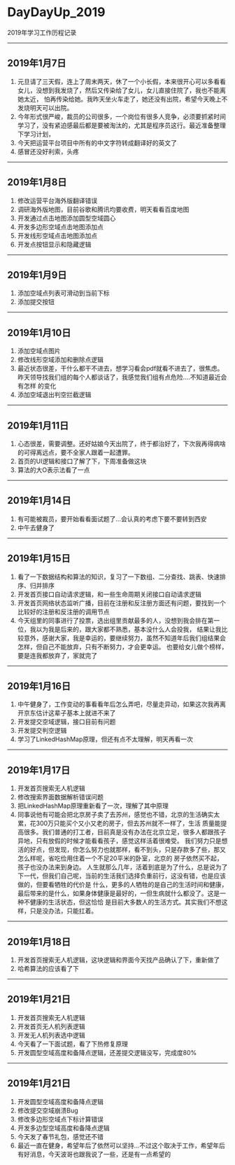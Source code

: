 # DayDayUp_2019
2019年学习工作历程记录

---
## 2019年1月7日
1. 元旦请了三天假，连上了周末两天，休了一个小长假，本来很开心可以多看看女儿，没想到我发烧了，然后又传染给了女儿，女儿直接住院了，我也不能离她太近，
怕再传染给她。我昨天坐火车走了，她还没有出院，希望今天晚上不发烧明天可以出院。
2. 今年形式很严峻，裁员的公司很多，一个岗位有很多人竞争，必须要抓紧时间学习了，没有紧迫感最后都是要被淘汰的，尤其是程序员这行。最近准备整理下学习计划，
3. 今天把运营平台项目中所有的中文字符转成翻译好的英文了
4. 感冒还没好利索，头疼

---
## 2019年1月8日
1. 修改运营平台海外版翻译错误
2. 调研海外版地图，目前谷歌和腾讯均要收费，明天看看百度地图
3. 开发通过点击地图添加圆型空域圆心
4. 开发多边形空域点击地图添加点
5. 开发线形空域点击地图添加点
6. 开发点按钮显示和隐藏逻辑

---
## 2019年1月9日
1. 添加空域点列表可滑动到当前下标
2. 添加提交按钮

---
## 2019年1月10日
1. 添加空域点图片
2. 修改线形空域添加和删除点逻辑
3. 最近状态很差，干什么都干不进去，想学习看会pdf就看不进去了，很焦虑。昨天领导找我们组的每个人都谈话了，我感觉我们组有点危险....不知道最近会有怎样
的变化
4. 添加空域退出判空拦截逻辑

---
## 2019年1月11日
1. 心态很差，需要调整。还好姑娘今天出院了，终于都治好了，下次我再得病啥的可得离远点，要不全家人跟着一起遭罪。
2. 首页的UI逻辑和接口了解了下，下周准备做这块
3. 算法的大O表示法看了一点

---
## 2019年1月14日
1. 有可能被裁员，要开始看看面试题了...会认真的考虑下要不要转到西安
2. 中午去健身了

---
## 2019年1月15日
1. 看了一下数据结构和算法的知识，复习了一下数组、二分查找、跳表、快速排序、归并排序
2. 开发首页接口自动请求逻辑，和一些生命周期关闭接口自动请求逻辑
3. 开发首页网络状态监听广播，目前在注册和反注册方面还有问题，要找到一个比较好的注册和反注册的调用节点
4. 今天组里的同事进行了投票，选出组里贡献最多的人，没想到我会排在第一位，我以为我是后来的，跟大家都不熟悉，基本没什么人会投我，
结果让我比较意外，感谢大家，我是幸运的，要继续努力，虽然不知道年后我们组结果会怎样，但自己不能放弃，只有不断努力，才会更幸运。
也要给女儿做个榜样，要是连我都放弃了，家就完了

---
## 2019年1月16日
1. 中午健身了，工作变动的事看看年后怎么弄吧，尽量走异动，如果这次我再离开京东估计这辈子基本上就进不来了
2. 开发提交空域逻辑，接口目前有问题
3. 开发提交判空逻辑
4. 学习了LinkedHashMap原理，但还有点不太理解，明天再看一次

---
## 2019年1月17日
1. 开发首页搜索无人机逻辑
2. 修改搜索界面数据解析错误问题
3. 把LinkedHashMap原理重新看了一次，理解了其中原理
4. 同事说他有可能会把北京房子卖了去苏州，感觉也不错，北京的生活确实太累，花300万只能买个又小又老的房子，但去苏州就不一样了，生活
质量能提高很多。我们普通的打工者，目前真是没有办法在北京立足，很多人都跟孩子异地，只有放假的时候才能看看孩子，感觉这样活着很难受。
我们努力只是想活的好点，但发现，你怎么努力也就那样，看不到头，只是存款多了些，那又怎么样呢，省吃俭用住着一个不足20平米的卧室，北京的
房子依然买不起，孩子也没办法来到身边。
人生就那么几年，活着到底是为了什么，总是说为了下一代，但我们自己呢，当前的生活我们选择负重前行，这没有错，也是应该做的，但要看牺牲的代价是
什么，更多的人牺牲的是自己的生活时间和健康，最后带来的是什么，如果身体健康是最好的，一但生病就什么都没了。这是一种不健康的生活状态，但这恰恰
是目前大多数人的生活方式。其实我们不想这样，只是没办法，只能扛着。

---
## 2019年1月18日
1. 开发首页搜索无人机逻辑，这块逻辑和界面今天找产品确认了下，重新做了
2. 哈希算法的应该看了下

---
## 2019年1月21日
1. 开发首页搜索无人机逻辑
2. 开发首页无人机列表逻辑
3. 开发无人机列表选中逻辑
4. 今天看了一下面试题，看了下热修复原理
5. 开发圆型空域高度和备降点逻辑，还差提交逻辑没写，完成度80%

---
## 2019年1月21日
1. 开发圆型空域高度和备降点逻辑
2. 修改提交空域崩溃Bug
3. 修改多边形空域点下标计算错误
4. 开发多边型空域高度和备降点逻辑
5. 今天发了春节礼包，感觉还不错
6. 最近一直在健身，希望年后了依然可以坚持...不过这个取决于工作，希望年后有好消息，今天波哥也跟我说了一些，还是有一点希望的
